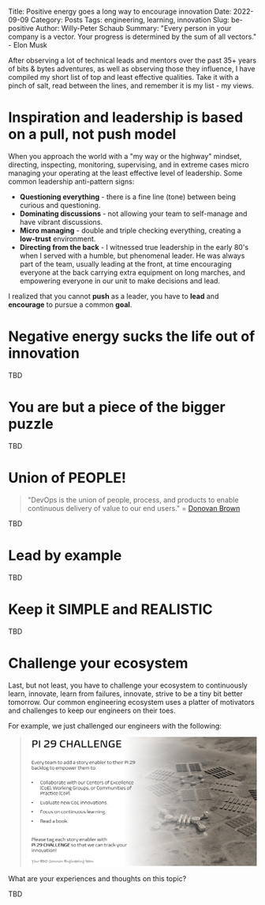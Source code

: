 Title: Positive energy goes a long way to encourage innovation
Date: 2022-09-09
Category: Posts 
Tags: engineering, learning, innovation
Slug: be-positive
Author: Willy-Peter Schaub
Summary: "Every person in your company is a vector. Your progress is determined by the sum of all vectors." - Elon Musk

After observing a lot of technical leads and mentors over the past 35+ years of bits & bytes adventures, as well as observing those they influence, I have compiled my short list of top and least effective qualities. Take it with a pinch of salt, read between the lines, and remember it is my list - my views.

# Inspiration and leadership is based on a pull, not push model

When you approach the world with a "my way or the highway" mindset, directing, inspecting, monitoring, supervising, and in extreme cases micro managing your operating at the least effective level of leadership. Some common leadership anti-pattern signs:

- **Questioning everything** - there is a fine line (tone) between being curious and questioning.
- **Dominating discussions** - not allowing your team to self-manage and have vibrant discussions.
- **Micro managing** - double and triple checking everything, creating a **low-trust** environment.
- **Directing from the back** - I witnessed true leadership in the early 80's when I served with a humble, but phenomenal leader. He was always part of the team, usually leading at the front, at time encouraging everyone at the back carrying extra equipment on long marches, and empowering everyone in our unit to make decisions and lead.

I realized that you cannot **push** as a leader, you have to **lead** and **encourage** to pursue a common **goal**.

# Negative energy sucks the life out of innovation

TBD

# You are but a piece of the bigger puzzle

TBD

# Union of PEOPLE!

> "DevOps is the union of people, process, and products to enable continuous delivery of value to our end users." = [Donovan Brown](https://devblogs.microsoft.com/devops/what-is-devops-donovan/)

TBD

# Lead by example

TBD

# Keep it SIMPLE and REALISTIC

TBD

# Challenge your ecosystem

Last, but not least, you have to challenge your ecosystem to continuously learn, innovate, learn from failures, innovate, strive to be a tiny bit better tomorrow. Our common engineering ecosystem uses a platter of motivators and challenges to keep our engineers on their toes. 

For example, we just challenged our engineers with the following:    

> ![Challenge](/images/be-positive-1.png)

What are your experiences and thoughts on this topic?

TBD

